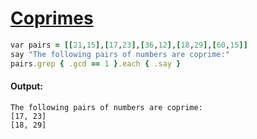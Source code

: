 [1]: https://rosettacode.org/wiki/Coprimes

# [Coprimes][1]

```ruby
var pairs = [[21,15],[17,23],[36,12],[18,29],[60,15]]
say "The following pairs of numbers are coprime:"
pairs.grep { .gcd == 1 }.each { .say }
```

#### Output:
```
The following pairs of numbers are coprime:
[17, 23]
[18, 29]
```
